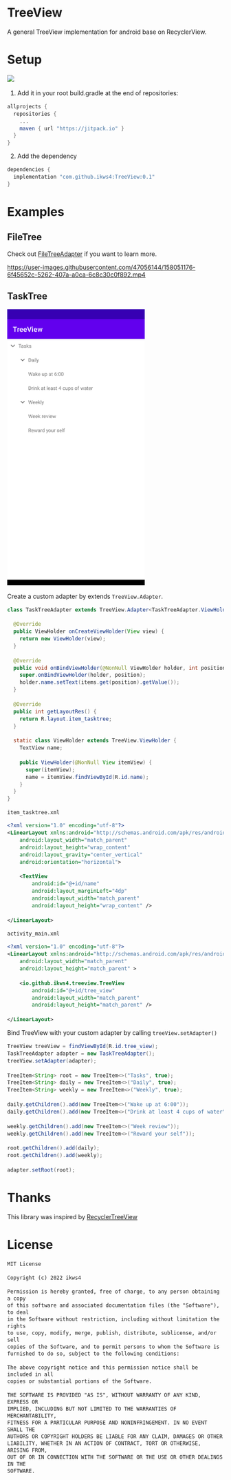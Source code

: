 # TreeView

A general TreeView implementation for android base on RecyclerView.

# Setup

[![](https://jitpack.io/v/ikws4/TreeView.svg)](https://jitpack.io/#ikws4/TreeView)

1. Add it in your root build.gradle at the end of repositories:

```gradle
allprojects {
  repositories {
    ...
    maven { url "https://jitpack.io" }
  }
}
```

2. Add the dependency

```gradle
dependencies {
  implementation "com.github.ikws4:TreeView:0.1"
}
```

# Examples

## FileTree

Check out [FileTreeAdapter](https://github.com/ikws4/TreeView/blob/main/app/src/main/java/io/github/ikws4/treeview/FileTreeAdapter.java) if you want to learn more.

https://user-images.githubusercontent.com/47056144/158051176-6f45652c-5262-407a-a0ca-6c8c30c0f892.mp4

## TaskTree

<img src="./assets/task_tree.png" width="320">

Create a custom adapter by extends `TreeView.Adapter`.

```java
class TaskTreeAdapter extends TreeView.Adapter<TaskTreeAdapter.ViewHolder, String> {

  @Override
  public ViewHolder onCreateViewHolder(View view) {
    return new ViewHolder(view);
  }

  @Override
  public void onBindViewHolder(@NonNull ViewHolder holder, int position) {
    super.onBindViewHolder(holder, position);
    holder.name.setText(items.get(position).getValue());
  }

  @Override
  public int getLayoutRes() {
    return R.layout.item_tasktree;
  }

  static class ViewHolder extends TreeView.ViewHolder {
    TextView name;

    public ViewHolder(@NonNull View itemView) {
      super(itemView);
      name = itemView.findViewById(R.id.name);
    }
  }
}
```

`item_tasktree.xml`

```xml
<?xml version="1.0" encoding="utf-8"?>
<LinearLayout xmlns:android="http://schemas.android.com/apk/res/android"
    android:layout_width="match_parent"
    android:layout_height="wrap_content"
    android:layout_gravity="center_vertical"
    android:orientation="horizontal">

    <TextView
        android:id="@+id/name"
        android:layout_marginLeft="4dp"
        android:layout_width="match_parent"
        android:layout_height="wrap_content" />

</LinearLayout>
```

`activity_main.xml`

```xml
<?xml version="1.0" encoding="utf-8"?>
<LinearLayout xmlns:android="http://schemas.android.com/apk/res/android"
    android:layout_width="match_parent"
    android:layout_height="match_parent" >

    <io.github.ikws4.treeview.TreeView
        android:id="@+id/tree_view"
        android:layout_width="match_parent"
        android:layout_height="match_parent" />

</LinearLayout>
```

Bind TreeView with your custom adapter by calling `treeView.setAdapter()`

```java
TreeView treeView = findViewById(R.id.tree_view);
TaskTreeAdapter adapter = new TaskTreeAdapter();
treeView.setAdapter(adapter);

TreeItem<String> root = new TreeItem<>("Tasks", true);
TreeItem<String> daily = new TreeItem<>("Daily", true);
TreeItem<String> weekly = new TreeItem<>("Weekly", true);

daily.getChildren().add(new TreeItem<>("Wake up at 6:00"));
daily.getChildren().add(new TreeItem<>("Drink at least 4 cups of water"));

weekly.getChildren().add(new TreeItem<>("Week review"));
weekly.getChildren().add(new TreeItem<>("Reward your self"));

root.getChildren().add(daily);
root.getChildren().add(weekly);

adapter.setRoot(root);
```

# Thanks

This library was inspired by [RecyclerTreeView](https://github.com/TellH/RecyclerTreeView)

# License

```
MIT License

Copyright (c) 2022 ikws4

Permission is hereby granted, free of charge, to any person obtaining a copy
of this software and associated documentation files (the "Software"), to deal
in the Software without restriction, including without limitation the rights
to use, copy, modify, merge, publish, distribute, sublicense, and/or sell
copies of the Software, and to permit persons to whom the Software is
furnished to do so, subject to the following conditions:

The above copyright notice and this permission notice shall be included in all
copies or substantial portions of the Software.

THE SOFTWARE IS PROVIDED "AS IS", WITHOUT WARRANTY OF ANY KIND, EXPRESS OR
IMPLIED, INCLUDING BUT NOT LIMITED TO THE WARRANTIES OF MERCHANTABILITY,
FITNESS FOR A PARTICULAR PURPOSE AND NONINFRINGEMENT. IN NO EVENT SHALL THE
AUTHORS OR COPYRIGHT HOLDERS BE LIABLE FOR ANY CLAIM, DAMAGES OR OTHER
LIABILITY, WHETHER IN AN ACTION OF CONTRACT, TORT OR OTHERWISE, ARISING FROM,
OUT OF OR IN CONNECTION WITH THE SOFTWARE OR THE USE OR OTHER DEALINGS IN THE
SOFTWARE.
```
